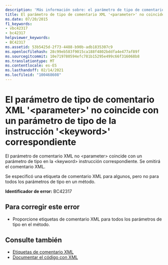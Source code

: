 ```yaml
---
description: 'Más información sobre: el parámetro de tipo de comentario XML no <parameter> coincide con un parámetro de tipo en la <keyword> instrucción correspondiente'
title: El parámetro de tipo de comentario XML '<parameter>' no coincide con un parámetro de tipo de la instrucción '<keyword>' correspondiente
ms.date: 07/20/2015
f1_keywords:
- vbc42317
- bc42317
helpviewer_keywords:
- BC42317
ms.assetid: 53b5425d-2f73-4488-b90b-adb1835307c9
ms.openlocfilehash: 28c99eb583f9015ca188f4802bddfa4e477af89f
ms.sourcegitcommit: 10e719780594efc781b15295e499c66f316068b8
ms.translationtype: MT
ms.contentlocale: es-ES
ms.lasthandoff: 02/14/2021
ms.locfileid: "100468608"
---
```

# <a name="xml-comment-type-parameter-parameter-does-not-match-a-type-parameter-on-the-corresponding-keyword-statement"></a>El parámetro de tipo de comentario XML '\<parameter>' no coincide con un parámetro de tipo de la instrucción '\<keyword>' correspondiente

El parámetro de comentario XML no \<parameter> coincide con un parámetro de tipo en la \<keyword> instrucción correspondiente. Se omitirá el comentario XML.  
  
 Se especificó una etiqueta de comentario XML para algunos, pero no para todos los parámetros de tipo en un método.  
  
 **Identificador de error:** BC42317  
  
## <a name="to-correct-this-error"></a>Para corregir este error  
  
- Proporcione etiquetas de comentario XML para todos los parámetros de tipo en el método.  
  
## <a name="see-also"></a>Consulte también

- [Etiquetas de comentario XML](../language-reference/xmldoc/index.md)
- [Documentar el código con XML](../programming-guide/program-structure/documenting-your-code-with-xml.md)
